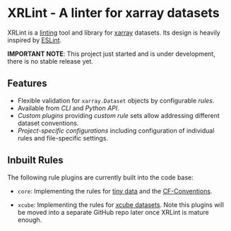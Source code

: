 # XRLint - A linter for xarray datasets


XRLint is a [linting](https://en.wikipedia.org/wiki/Lint_(software)) 
tool and library for [xarray]() datasets.
Its design is heavily inspired by [ESLint](https://eslint.org/).

**IMPORTANT NOTE**: This project just started and is under development, 
there is no stable release yet.

## Features 

- Flexible validation for `xarray.Dataset` objects by configurable _rules_.
- Available from _CLI_ and _Python API_.
- _Custom plugins_ providing _custom rule_ sets allow addressing 
  different dataset conventions.
- _Project-specific configurations_ including configuration of individual 
  rules and file-specific settings.

## Inbuilt Rules

The following rule plugins are currently built into the code base:

- `core`: Implementing the rules for
  [tiny data](https://tutorial.xarray.dev/intermediate/data_cleaning/05.1_intro.html)
  and the 
  [CF-Conventions](https://cfconventions.org/cf-conventions/cf-conventions.html).

- `xcube`: Implementing the rules for 
  [xcube datasets](https://xcube.readthedocs.io/en/latest/cubespec.html).
  Note this plugins will be moved into a separate GitHub repo later 
  once XRLint is mature enough. 

